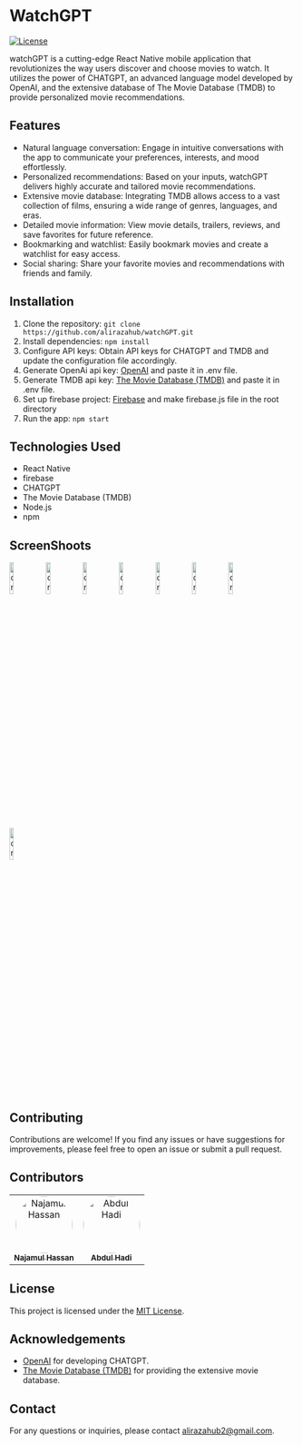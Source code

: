 # WatchGPT

[![License](https://img.shields.io/badge/license-MIT-blue.svg)](https://github.com/alirazahub/watchGPT/blob/main/LICENSE)

watchGPT is a cutting-edge React Native mobile application that revolutionizes the way users discover and choose movies to watch. It utilizes the power of CHATGPT, an advanced language model developed by OpenAI, and the extensive database of The Movie Database (TMDB) to provide personalized movie recommendations.


## Features

- Natural language conversation: Engage in intuitive conversations with the app to communicate your preferences, interests, and mood effortlessly.
- Personalized recommendations: Based on your inputs, watchGPT delivers highly accurate and tailored movie recommendations.
- Extensive movie database: Integrating TMDB allows access to a vast collection of films, ensuring a wide range of genres, languages, and eras.
- Detailed movie information: View movie details, trailers, reviews, and save favorites for future reference.
- Bookmarking and watchlist: Easily bookmark movies and create a watchlist for easy access.
- Social sharing: Share your favorite movies and recommendations with friends and family.


## Installation

1. Clone the repository: `git clone https://github.com/alirazahub/watchGPT.git`
2. Install dependencies: `npm install`
3. Configure API keys: Obtain API keys for CHATGPT and TMDB and update the configuration file accordingly.
4. Generate OpenAi api key: [OpenAI](https://openai.com/) and paste it in .env file.
5. Generate TMDB api key: [The Movie Database (TMDB)](https://www.themoviedb.org/) and paste it in .env file.
6. Set up firebase project: [Firebase](https://console.firebase.google.com/) and make firebase.js file in the root directory
7. Run the app: `npm start`



## Technologies Used

- React Native
- firebase
- CHATGPT
- The Movie Database (TMDB)
- Node.js
- npm

## ScreenShoots
<div>
<img src="https://raw.githubusercontent.com/alirazahub/watchGPT/master/assets/splash.jpeg?token=GHSAT0AAAAAAB7Q4YIYP2QTEVGTRYZXURHGZD4OIQQ" alt="drawing" width="12%" />
<img src="https://raw.githubusercontent.com/alirazahub/watchGPT/master/assets/login.jpeg?token=GHSAT0AAAAAAB7Q4YIZ7KZTQ2YFGXXNDOWGZD4OGBQ" alt="drawing" width="12%"/>
<img src="https://raw.githubusercontent.com/alirazahub/watchGPT/master/assets/signup.jpeg?token=GHSAT0AAAAAAB7Q4YIYK5PFRGMDNPV75WBKZD4OGHA" alt="drawing" width="12%"/>
<img src="https://raw.githubusercontent.com/alirazahub/watchGPT/master/assets/home1.jpeg?token=GHSAT0AAAAAAB7Q4YIZRF543V7IL4IAX75SZD4OGSQ" alt="drawing" width="12%"/>
<img src="https://raw.githubusercontent.com/alirazahub/watchGPT/master/assets/home2.jpeg?token=GHSAT0AAAAAAB7Q4YIYGY4RYKTXOVL6FWFGZD4OGZA" alt="drawing" width="12%"/>
<img src="https://raw.githubusercontent.com/alirazahub/watchGPT/master/assets/detail.jpeg?token=GHSAT0AAAAAAB7Q4YIZCW54VMO26X7S4WKYZD4OIMQ" alt="drawing" width="12%"/>
<img src="https://raw.githubusercontent.com/alirazahub/watchGPT/master/assets/history.jpeg?token=GHSAT0AAAAAAB7Q4YIZVYM5O7MD4S6BAU7KZD4OJIQ" alt="drawing" width="12%"/>
<img src="https://raw.githubusercontent.com/alirazahub/watchGPT/master/assets/setting.jpeg?token=GHSAT0AAAAAAB7Q4YIZVUUZGTFAQ3OLSSWCZD4OJAQ" alt="drawing" width="12%"/>
</div>

## Contributing

Contributions are welcome! If you find any issues or have suggestions for improvements, please feel free to open an issue or submit a pull request.

## Contributors

<table>
  <tr>
    <td align="center">
      <a href="https://github.com/Najamulhassan3383">
        <img src="https://avatars.githubusercontent.com/u/77961701?v=4" width="100px" alt="Najamul Hassan" style="border-radius: 50%;" /><br />
        <sub><b>Najamul Hassan</b></sub>
      </a>
    </td>
    <td align="center">
      <a href="https://github.com/abdulhadihub">
        <img src="https://avatars.githubusercontent.com/u/88116803?v=4" width="100px" alt="Abdul Hadi" style="border-radius: 50%;" /><br />
        <sub><b>Abdul Hadi</b></sub>
      </a>
    </td>
  </tr>
</table>

## License

This project is licensed under the [MIT License](https://github.com/your-username/watchGPT/blob/main/LICENSE).

## Acknowledgements

- [OpenAI](https://openai.com/) for developing CHATGPT.
- [The Movie Database (TMDB)](https://www.themoviedb.org/) for providing the extensive movie database.

## Contact

For any questions or inquiries, please contact [alirazahub2@gmail.com](mailto:alirazahub2@gmail.com).

